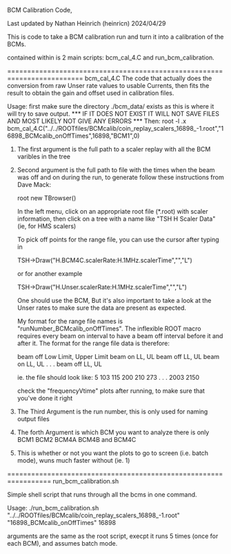 BCM Calibration Code,

Last updated by Nathan Heinrich (heinricn) 2024/04/29

This is code to take a BCM calibration run and turn it into a calibration of the BCMs.

contained within is 2 main scripts: bcm_cal_4.C and run_bcm_calibration.

=========================================================================
bcm_cal_4.C 
The code that actually does the conversion from raw Unser rate values to usable Currents, then fits the result to obtain the gain and offset used in calibration files.

Usage:
first make sure the directory ./bcm_data/ exists as this is where it will try to save output.
*** IF IT DOES NOT EXIST IT WILL NOT SAVE FILES AND MOST LIKELY NOT GIVE ANY ERRORS ***
Then: 
root -l
.x bcm_cal_4.C("../../ROOTfiles/BCMcalib/coin_replay_scalers_16898_-1.root","16898_BCMcalib_onOffTimes",16898,"BCM1",0)

1. The first argument is the full path to a scaler replay with all the BCM varibles in the tree

2. Second argument is the full path to file with the times when the beam was off and on during the run, to generate follow these instructions from Dave Mack:

    root
    new TBrowser()
    
    In the left menu, click on an appropriate root file (*.root) with scaler information,
    then click on a tree with a name like "TSH     H Scaler Data"  (ie, for HMS scalers)
    
    To pick off points for the range file, you can use the cursor after typing in
    
    TSH->Draw("H.BCM4C.scalerRate:H.1MHz.scalerTime","","L")
    
    or for another example
    
    TSH->Draw("H.Unser.scalerRate:H.1MHz.scalerTime","","L")

    One should use the BCM, But it's also important to take a look at the Unser
    rates to make sure the data are present as expected.
    
    My format for the range file names is "runNumber_BCMcalib_onOffTimes". The inflexible ROOT macro requires every beam on interval to have a beam off interval before it and after it. 
    The format for the range file data is therefore:
    
    beam off Low Limit, Upper Limit
    beam on LL, UL
    beam off LL, UL
    beam on LL, UL
    .
    .
    .
    beam off LL, UL
    
    ie. the file should look like:
    5       103
    115     200
    210     273
    .
    .
    .
    2003    2150
    
    check the "frequencyVtime" plots after running, to make sure that you've done it right
        
3. The Third Argument is the run number, this is only used for naming output files

4. The forth Argument is which BCM you want to analyze there is only BCM1 BCM2 BCM4A BCM4B and BCM4C

5. This is whether or not you want the plots to go to screen (i.e. batch mode), wuns much faster without (ie. 1)


=================================================================
run_bcm_calibration.sh

Simple shell script that runs through all the bcms in one command.

Usage:
./run_bcm_calibration.sh "../../ROOTfiles/BCMcalib/coin_replay_scalers_16898_-1.root" "16898_BCMcalib_onOffTimes" 16898

arguments are the same as the root script, execpt it runs 5 times (once for each BCM), and assumes batch mode.






